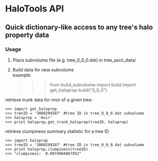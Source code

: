 HaloTools API
====================

Quick dictionary-like access to any tree's halo property data
---------------------

### Usage

1) Place subvolume file (e.g. tree_0_0_0.dat) in tree_ascii_data/<br>
2) Build data for new subvolume<br>
example: <br>

	>>> from build_subvolume import build
	>>> import get_haloprop
	>>> build("0_0_0")

retrieve trunk data for mvir of a given tree: <br>

	>>> import get_haloprop
	>>> treeID = '3060299107' #tree ID in tree_0_0_0.dat subvolume
	>>> haloprop = 'mvir'
	>>> print haloprop.get_trunk_haloprop(treeID, haloprop)

retrieve clumpiness summary statistic for a tree ID <br>

	>>> import haloprop
	>>> treeID = '3060299107' #tree ID in tree_0_0_0.dat subvolume
	>>> print haloprop.clumpiness(treeID)
	>>> "clumpiness:  0.0974984867952"